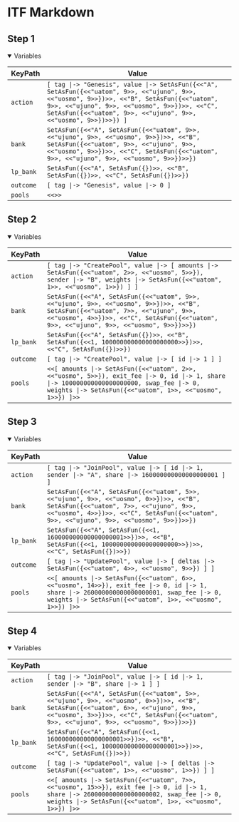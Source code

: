 # ITF Markdown

## Step 1

<details open>

<summary>Variables</summary>


|KeyPath|Value|
|-|-|
|`action`|`[ tag \|-> "Genesis", value \|-> SetAsFun({<<"A", SetAsFun({<<"uatom", 9>>, <<"ujuno", 9>>, <<"uosmo", 9>>})>>, <<"B", SetAsFun({<<"uatom", 9>>, <<"ujuno", 9>>, <<"uosmo", 9>>})>>, <<"C", SetAsFun({<<"uatom", 9>>, <<"ujuno", 9>>, <<"uosmo", 9>>})>>}) ]`|
|`bank`|`SetAsFun({<<"A", SetAsFun({<<"uatom", 9>>, <<"ujuno", 9>>, <<"uosmo", 9>>})>>, <<"B", SetAsFun({<<"uatom", 9>>, <<"ujuno", 9>>, <<"uosmo", 9>>})>>, <<"C", SetAsFun({<<"uatom", 9>>, <<"ujuno", 9>>, <<"uosmo", 9>>})>>})`|
|`lp_bank`|`SetAsFun({<<"A", SetAsFun({})>>, <<"B", SetAsFun({})>>, <<"C", SetAsFun({})>>})`|
|`outcome`|`[ tag \|-> "Genesis", value \|-> 0 ]`|
|`pools`|`<<>>`|


</details>

## Step 2

<details open>

<summary>Variables</summary>


|KeyPath|Value|
|-|-|
|`action`|`[ tag \|-> "CreatePool", value \|-> [ amounts \|-> SetAsFun({<<"uatom", 2>>, <<"uosmo", 5>>}), sender \|-> "B", weights \|-> SetAsFun({<<"uatom", 1>>, <<"uosmo", 1>>}) ] ]`|
|`bank`|`SetAsFun({<<"A", SetAsFun({<<"uatom", 9>>, <<"ujuno", 9>>, <<"uosmo", 9>>})>>, <<"B", SetAsFun({<<"uatom", 7>>, <<"ujuno", 9>>, <<"uosmo", 4>>})>>, <<"C", SetAsFun({<<"uatom", 9>>, <<"ujuno", 9>>, <<"uosmo", 9>>})>>})`|
|`lp_bank`|`SetAsFun({<<"A", SetAsFun({})>>, <<"B", SetAsFun({<<1, 100000000000000000000>>})>>, <<"C", SetAsFun({})>>})`|
|`outcome`|`[ tag \|-> "CreatePool", value \|-> [ id \|-> 1 ] ]`|
|`pools`|`<<[ amounts \|-> SetAsFun({<<"uatom", 2>>, <<"uosmo", 5>>}), exit_fee \|-> 0, id \|-> 1, share \|-> 100000000000000000000, swap_fee \|-> 0, weights \|-> SetAsFun({<<"uatom", 1>>, <<"uosmo", 1>>}) ]>>`|


</details>

## Step 3

<details open>

<summary>Variables</summary>


|KeyPath|Value|
|-|-|
|`action`|`[ tag \|-> "JoinPool", value \|-> [ id \|-> 1, sender \|-> "A", share \|-> 160000000000000000001 ] ]`|
|`bank`|`SetAsFun({<<"A", SetAsFun({<<"uatom", 5>>, <<"ujuno", 9>>, <<"uosmo", 0>>})>>, <<"B", SetAsFun({<<"uatom", 7>>, <<"ujuno", 9>>, <<"uosmo", 4>>})>>, <<"C", SetAsFun({<<"uatom", 9>>, <<"ujuno", 9>>, <<"uosmo", 9>>})>>})`|
|`lp_bank`|`SetAsFun({<<"A", SetAsFun({<<1, 160000000000000000001>>})>>, <<"B", SetAsFun({<<1, 100000000000000000000>>})>>, <<"C", SetAsFun({})>>})`|
|`outcome`|`[ tag \|-> "UpdatePool", value \|-> [ deltas \|-> SetAsFun({<<"uatom", 4>>, <<"uosmo", 9>>}) ] ]`|
|`pools`|`<<[ amounts \|-> SetAsFun({<<"uatom", 6>>, <<"uosmo", 14>>}), exit_fee \|-> 0, id \|-> 1, share \|-> 260000000000000000001, swap_fee \|-> 0, weights \|-> SetAsFun({<<"uatom", 1>>, <<"uosmo", 1>>}) ]>>`|


</details>

## Step 4

<details open>

<summary>Variables</summary>


|KeyPath|Value|
|-|-|
|`action`|`[ tag \|-> "JoinPool", value \|-> [ id \|-> 1, sender \|-> "B", share \|-> 1 ] ]`|
|`bank`|`SetAsFun({<<"A", SetAsFun({<<"uatom", 5>>, <<"ujuno", 9>>, <<"uosmo", 0>>})>>, <<"B", SetAsFun({<<"uatom", 6>>, <<"ujuno", 9>>, <<"uosmo", 3>>})>>, <<"C", SetAsFun({<<"uatom", 9>>, <<"ujuno", 9>>, <<"uosmo", 9>>})>>})`|
|`lp_bank`|`SetAsFun({<<"A", SetAsFun({<<1, 160000000000000000001>>})>>, <<"B", SetAsFun({<<1, 100000000000000000001>>})>>, <<"C", SetAsFun({})>>})`|
|`outcome`|`[ tag \|-> "UpdatePool", value \|-> [ deltas \|-> SetAsFun({<<"uatom", 1>>, <<"uosmo", 1>>}) ] ]`|
|`pools`|`<<[ amounts \|-> SetAsFun({<<"uatom", 7>>, <<"uosmo", 15>>}), exit_fee \|-> 0, id \|-> 1, share \|-> 260000000000000000002, swap_fee \|-> 0, weights \|-> SetAsFun({<<"uatom", 1>>, <<"uosmo", 1>>}) ]>>`|


</details>

